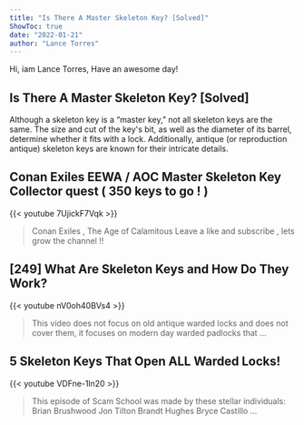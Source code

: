 ```yaml
---
title: "Is There A Master Skeleton Key? [Solved]"
ShowToc: true 
date: "2022-01-21"
author: "Lance Torres" 
---
```


Hi, iam Lance Torres, Have an awesome day!
## Is There A Master Skeleton Key? [Solved]
 Although a skeleton key is a “master key,” not all skeleton keys are the same. The size and cut of the key's bit, as well as the diameter of its barrel, determine whether it fits with a lock. Additionally, antique (or reproduction antique) skeleton keys are known for their intricate details.

## Conan Exiles  EEWA / AOC Master Skeleton Key Collector quest ( 350 keys to go ! )
{{< youtube 7UjickF7Vqk >}}
>Conan Exiles , The Age of Calamitous Leave a like and subscribe , lets grow the channel !!

## [249] What Are Skeleton Keys and How Do They Work?
{{< youtube nV0oh40BVs4 >}}
>This video does not focus on old antique warded locks and does not cover them, it focuses on modern day warded padlocks that ...

## 5 Skeleton Keys That Open ALL Warded Locks!
{{< youtube VDFne-1ln20 >}}
>This episode of Scam School was made by these stellar individuals: Brian Brushwood Jon Tilton Brandt Hughes Bryce Castillo ...

